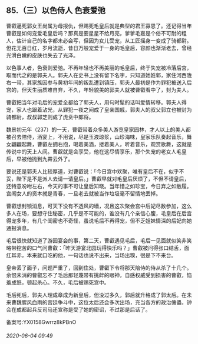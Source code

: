 ## 85.（三）以色侍人 色衰爱弛
曹叡逼死郭女王尚属为母报仇，但赐死毛皇后就是典型的君王寡恩了。还记得当年曹叡是如何宠爱毛皇后吗？那真是要星星不给月亮，爹爹毛嘉是个俗不可耐的粗人，估计自己的名字都未必会写，但因为女儿受宠，从工匠摇身一变成了骑都尉。但花无百日红，岁月流逝，昔日万般宠爱于一身的毛皇后，容颜也渐渐老去，曾经光滑白嫩的皮肤也失去了光泽。



以色事人者，色衰则爱弛。不再年轻也不再美丽的毛皇后，终于失宠被冷落后宫，取而代之的是郭夫人。郭夫人在史书上没有留下名字，只知道她姓郭，家住河西陇右一带，其家族因参与黄初年间的叛乱遭到镇压，郭夫人最初是作为罪犯被送入后宫的，但天生丽质难自弃，不久，年轻貌美的郭夫人就被曹叡看中了，封为夫人。



曹叡把当年对毛后的宠爱全都给了郭夫人，用句时髦的话叫爱情转移。郭夫人得宠，家人也跟着沾光，从罪犯一夜之间成了皇亲国戚，郭夫人的叔父郭立也被封为骑都尉，叔叔郭芝则成了虎贲中郎将。



魏景初元年（237）的一天，曹叡带着众多美人游览皇家园林，才人以上的美人都被召去陪侍，酒宴上，不用说，尽是玉液琼浆，山珍海味，皇家乐队奏起音乐，舞女翩翩起舞，曹叡左拥右抱，喝着美酒，搂着美人，听着音乐，观赏歌舞，这就是传说中的天上人间。曹叡就是会享受，他在这尽情享乐，那个失宠的老女人毛皇后，早被他抛到九霄云外了。



要说还是郭夫人比较厚道，对曹叡说：「今日宫中欢聚，唯有皇后不在，似乎不妥，陛下是不是派人去请一请皇后。」曹叡早就对毛皇后厌烦了，不但不请皇后，还特意吩咐左右，今天的事不可让皇后知晓。当年惜之如珍宝，今日弃之如敝履。宫闱女人的资本就是青春，一旦老去就被当作垃圾毫不留情地丢掉。



曹叡想封锁消息，可天下没有不透风的墙，况且这次聚会宫中后妃尽数参加，这么多人在场，要想守住秘密，几乎是不可能的，谁没有几个亲信心腹，毛皇后在后宫得宠多年，有几个闺密也不奇怪，虽说毛后不再得宠，但不乏姐妹情深的后妃向她通报消息。



毛后很快就知道了游园宴会的事，第二天，曹叡遇见毛后，毛后一见面就似笑非笑略带挖苦的口气问曹叡：「昨天游宴北园玩得快乐吗？」曹叡被问得张口结舌，面红耳赤，本来就口吃的他，一句话也说不出来，当场出糗，很是下不来台。



皇帝丢了面子，问题严重了，回到住处，曹叡下令将那天陪侍的侍从杀了十几个。余恨未消的曹叡忘不了毛后那轻蔑带有挑衅的眼神，自感权威受到损害的曹叡，恼羞成怒，顿起杀心。不久，毛后被赐死宫中。



毛后死后，郭夫人理成章成为新皇后，但没过多久，郭后就升格成了郭太后。在未来曹魏腥风血雨的宫廷争斗中，这位太后还会多次出场，充当各方的政治傀儡，钟会在成都起兵反司马还宣称是受了她的密诏，不过那是后话了。



备案号:YX0158Gwrrz8kPBnO


###### 2020-06-04 09:49
